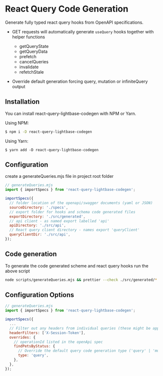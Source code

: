 # React Query Code Generation

Generate fully typed react query hooks from OpenAPI specifications.

- GET requests will automatically generate `useQuery` hooks together with helper functions
  - getQueryState
  - getQueryData
  - prefetch
  - cancelQueries
  - invalidate
  - refetchStale

- Override default generation forcing query, mutation or infiniteQuery output

## Installation

You can install react-query-lightbase-codegen with NPM or Yarn.

Using NPM:

```bash
$ npm i -D react-query-lightbase-codegen 
```

Using Yarn:

```
$ yarn add -D react-query-lightbase-codegen
```

## Configuration

create a generateQueries.mjs file in project root folder

```javascript
// generateQueries.mjs
import { importSpecs } from 'react-query-lightbase-codegen';

importSpecs({
  // folder location of the openapi/swagger documents (yaml or JSON)
  sourceDirectory: './specs',
  // export folder for hooks and schema code generated files
  exportDirectory: './src/generated',
  // api client - as named export labelled 'api'
  apiDirectory: './src/api',
  // React query client directory - names export 'queryClient'
  queryClientDir: './src/api',
});
```

## Code generation

To generate the code generated scheme and react query hooks run the above script

```bash
node scripts/generateQueries.mjs && prettier --check ./src/generated/*.tsx --write
```

## Configuration Options

```javascript
// generateQueries.mjs
import { importSpecs } from 'react-query-lightbase-codegen';

importSpecs({
  ...
  // Filter out any headers from individual queries (these might be applied globally in the axios instance)
  headerFilters: ['X-Session-Token'],
  overrides: {
    // operationId listed in the openApi spec
    findPetsByStatus: {
      // Override the default query code generation type ('query' | 'mutation' | 'infiniteQuery')
      type: 'query',
    },
  },
});
```
